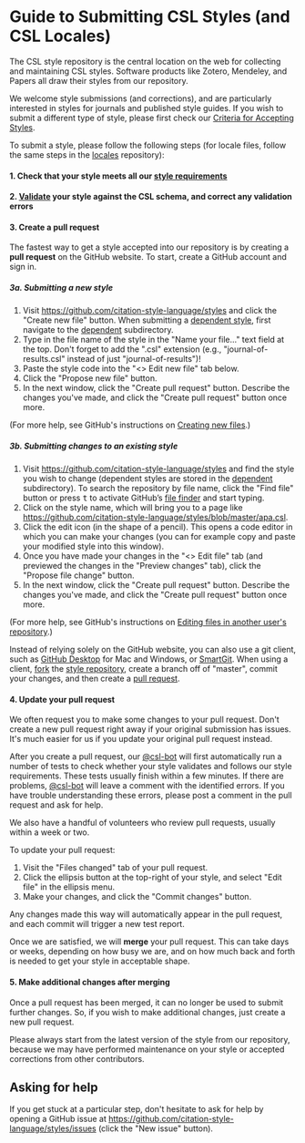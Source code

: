 # Guide to Submitting CSL Styles (and CSL Locales)

The CSL style repository is the central location on the web for collecting and maintaining CSL styles.
Software products like Zotero, Mendeley, and Papers all draw their styles from our repository.

We welcome style submissions (and corrections), and are particularly interested in styles for journals and published style guides.
If you wish to submit a different type of style, please first check our [Criteria for Accepting Styles](https://github.com/citation-style-language/styles/blob/master/README.md#criteria-for-inclusion).

To submit a style, please follow the following steps (for locale files, follow the same steps in the  [locales](https://github.com/citation-style-language/locales) repository):

#### 1. Check that your style meets all our [style requirements](https://github.com/citation-style-language/styles/blob/master/STYLE_REQUIREMENTS.md)

#### 2. [Validate](https://validator.citationstyles.org/) your style against the CSL schema, and correct any validation errors

#### 3. Create a pull request

The fastest way to get a style accepted into our repository is by creating a **pull request** on the GitHub website.
To start, create a GitHub account and sign in.

##### 3a. Submitting a new style

1. Visit https://github.com/citation-style-language/styles and click the "Create new file" button.
   When submitting a [dependent style](https://github.com/citation-style-language/styles/blob/master/REQUESTING.md#dependent-styles), first navigate to the [dependent](https://github.com/citation-style-language/styles/tree/master/dependent) subdirectory.
2. Type in the file name of the style in the "Name your file..." text field at the top.
   Don't forget to add the ".csl" extension (e.g., "journal-of-results.csl" instead of just "journal-of-results")!
3. Paste the style code into the "<> Edit new file" tab below.
4. Click the "Propose new file" button.
5. In the next window, click the "Create pull request" button.
   Describe the changes you've made, and click the "Create pull request" button once more.

(For more help, see GitHub's instructions on [Creating new files](https://help.github.com/articles/creating-new-files).)

##### 3b. Submitting changes to an existing style

1. Visit https://github.com/citation-style-language/styles and find the style you wish to change (dependent styles are stored in the [dependent](https://github.com/citation-style-language/styles/tree/master/dependent) subdirectory).
   To search the repository by file name, click the "Find file" button or press <kbd>t</kbd> to activate GitHub’s [file finder](https://help.github.com/en/github/searching-for-information-on-github/finding-files-on-github) and start typing.
2. Click on the style name, which will bring you to a page like https://github.com/citation-style-language/styles/blob/master/apa.csl.
3. Click the edit icon (in the shape of a pencil).
   This opens a code editor in which you can make your changes (you can for example copy and paste your modified style into this window).
4. Once you have made your changes in the "<> Edit file" tab (and previewed the changes in the "Preview changes" tab), click the "Propose file change" button.
5. In the next window, click the "Create pull request" button.
   Describe the changes you've made, and click the "Create pull request" button once more.

(For more help, see GitHub's instructions on [Editing files in another user's repository](https://help.github.com/articles/editing-files-in-another-user-s-repository).)

Instead of relying solely on the GitHub website, you can also use a git client, such as [GitHub Desktop](https://desktop.github.com/) for Mac and Windows, or [SmartGit](http://www.syntevo.com/smartgit/).
When using a client, [fork](https://help.github.com/articles/fork-a-repo/) the [style repository](https://github.com/citation-style-language/styles), create a branch off of "master", commit your changes, and then create a [pull request](https://help.github.com/articles/using-pull-requests/).

#### 4. Update your pull request

We often request you to make some changes to your pull request.
Don't create a new pull request right away if your original submission has issues.
It's much easier for us if you update your original pull request instead.

After you create a pull request, our [@csl-bot](https://github.com/csl-bot) will first automatically run a number of tests to check whether your style validates and follows our style requirements.
These tests usually finish within a few minutes.
If there are problems, [@csl-bot](https://github.com/csl-bot) will leave a comment with the identified errors.
If you have trouble understanding these errors, please post a comment in the pull request and ask for help.

We also have a handful of volunteers who review pull requests, usually within a week or two.

To update your pull request:

1. Visit the "Files changed" tab of your pull request.
2. Click the ellipsis button at the top-right of your style, and select "Edit file" in the ellipsis menu.
3. Make your changes, and click the "Commit changes" button.

Any changes made this way will automatically appear in the pull request, and each commit will trigger a new test report.

Once we are satisfied, we will **merge** your pull request.
This can take days or weeks, depending on how busy we are, and on how much back and forth is needed to get your style in acceptable shape.

#### 5. Make additional changes after merging

Once a pull request has been merged, it can no longer be used to submit further changes.
So, if you wish to make additional changes, just create a new pull request.

Please always start from the latest version of the style from our repository, because we may have performed maintenance on your style or accepted corrections from other contributors.

## Asking for help

If you get stuck at a particular step, don't hesitate to ask for help by opening a GitHub issue at https://github.com/citation-style-language/styles/issues (click the "New issue" button).
